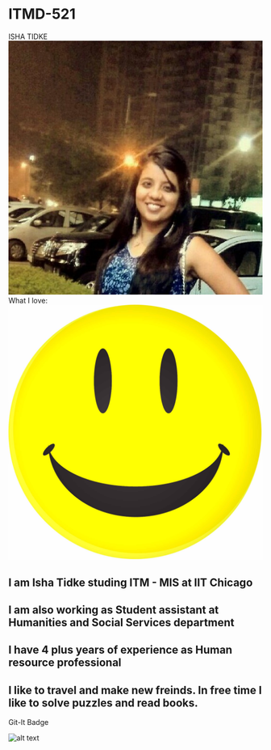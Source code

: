 # ITMD-521
ISHA TIDKE 
![alt text](https://github.com/ishatidke/ITMD-521/blob/master/Images/Isha_New.jpg "Hi,I am Isha")
What I love: 
![alt text](https://github.com/ishatidke/ITMD-521/blob/master/Images/Smile.jpg "Smile and keep smiling!!")
## I am Isha Tidke studing ITM - MIS at IIT Chicago 
## I am also working as Student assistant at Humanities and Social Services department
## I have 4 plus years of experience as Human resource professional
## I like to travel and make new freinds. In free time I like to solve puzzles and read books.

Git-It Badge

![alt text](https://github.com/ishatidke/ITMD-521/blob/master/Images/Git_It__Badge_IshaTidke.jpg "This is my Git-It Badge")
